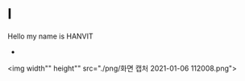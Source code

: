 # I

Hello my name is HANVIT

*
<img width"" height"" src="./png/화면 캡처 2021-01-06 112008.png"></img>


